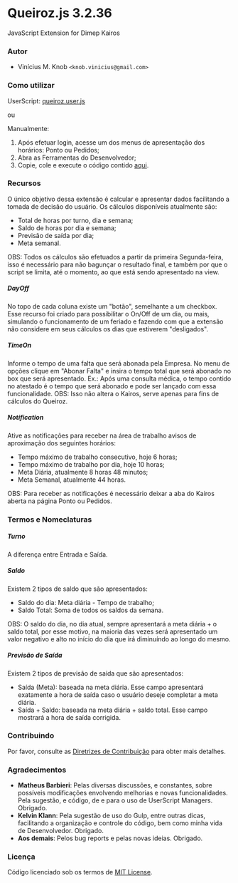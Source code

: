 # Queiroz.js 3.2.36
JavaScript Extension for Dimep Kairos

### Autor

* Vinícius M. Knob `<knob.vinicius@gmail.com>`

### Como utilizar

UserScript: [queiroz.user.js](../../raw/master/queiroz.user.js)

ou

Manualmente:
1. Após efetuar login, acesse um dos menus de apresentação dos horários: Ponto ou Pedidos;
2. Abra as Ferramentas do Desenvolvedor;
3. Copie, cole e execute o código contido [aqui](../../raw/master/dist/queiroz.min.js).

### Recursos

O único objetivo dessa extensão é calcular e apresentar dados facilitando a tomada de decisão do usuário. Os cálculos disponíveis atualmente são:

* Total de horas por turno, dia e semana;
* Saldo de horas por dia e semana;
* Previsão de saída por dia;
* Meta semanal.

OBS: Todos os cálculos são efetuados a partir da primeira Segunda-feira, isso é necessário para não bagunçar o resultado final, e também por que o script se limita, até o momento, ao que está sendo apresentado na view.

##### DayOff
No topo de cada coluna existe um "botão", semelhante a um checkbox. Esse recurso foi criado para possibilitar o On/Off de um dia, ou mais, simulando o funcionamento de um feriado e fazendo com que a extensão não considere em seus cálculos os dias que estiverem "desligados".

##### TimeOn
Informe o tempo de uma falta que será abonada pela Empresa. No menu de opções clique em "Abonar Falta" e insira o tempo total que será abonado no box que será apresentado. Ex.: Após uma consulta médica, o tempo contido no atestado é o tempo que será abonado e pode ser lançado com essa funcionalidade. OBS: Isso não altera o Kairos, serve apenas para fins de cálculos do Queiroz.

##### Notification
Ative as notificações para receber na área de trabalho avisos de aproximação dos seguintes horários:

* Tempo máximo de trabalho consecutivo, hoje 6 horas;
* Tempo máximo de trabalho por dia, hoje 10 horas;
* Meta Diária, atualmente 8 horas 48 minutos;
* Meta Semanal, atualmente 44 horas.

OBS: Para receber as notificações é necessário deixar a aba do Kairos aberta na página Ponto ou Pedidos.

### Termos e Nomeclaturas

##### Turno
A diferença entre Entrada e Saída.

##### Saldo
Existem 2 tipos de saldo que são apresentados:
* Saldo do dia: Meta diária - Tempo de trabalho;
* Saldo Total: Soma de todos os saldos da semana.

OBS: O saldo do dia, no dia atual, sempre apresentará a meta diária + o saldo total, por esse motivo, na maioria das vezes será apresentado um valor negativo e alto no início do dia que irá diminuíndo ao longo do mesmo.

##### Previsão de Saída
Existem 2 tipos de previsão de saída que são apresentados:
* Saída (Meta): baseada na meta diária. Esse campo apresentará exatamente a hora de saída caso o usuário deseje completar a meta diária.
* Saída + Saldo: baseada na meta diária + saldo total. Esse campo mostrará a hora de saída corrigida.

### Contribuindo

Por favor, consulte as [Diretrizes de Contribuição](../master/CONTRIBUTING.md) para obter mais detalhes.

### Agradecimentos

* **Matheus Barbieri**: Pelas diversas discussões, e constantes, sobre possíveis modificações envolvendo melhorias e novas funcionalidades. Pela sugestão, e código, de e para o uso de UserScript Managers. Obrigado.
* **Kelvin Klann**: Pela sugestão de uso do Gulp, entre outras dicas, facilitando a organização e controle do código, bem como minha vida de Desenvolvedor. Obrigado.
* **Aos demais**: Pelos bug reports e pelas novas ideias. Obrigado.

### Licença

Código licenciado sob os termos de [MIT License](../master/LICENSE).
